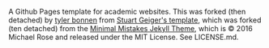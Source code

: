 A Github Pages template for academic websites. This was forked (then detached) by [tyler bonnen](https://github.com/tzler) from [Stuart Geiger's template](https://github.com/staeiou), which was forked (ten detached) from the [Minimal Mistakes Jekyll Theme](https://mmistakes.github.io/minimal-mistakes/), which is © 2016 Michael Rose and released under the MIT License. See LICENSE.md.
